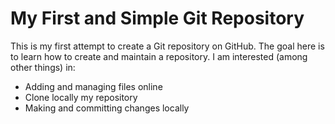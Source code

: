 # My First and Simple Git Repository

This is my first attempt to create a Git repository on GitHub.
The goal here is to learn how to create and maintain a repository. 
I am interested (among other things) in:
- Adding and managing files online
- Clone locally my repository
- Making and committing changes locally
